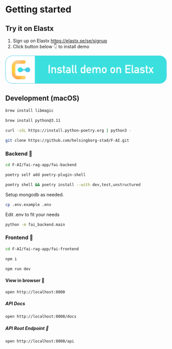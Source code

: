 # Getting started

## Try it on Elastx

1. Sign up on Elastx <https://elastx.se/se/signup>
2. Click button below 👇 to install demo

[![Install demo](https://raw.githubusercontent.com/helsingborg-stad/F-AI/5e0c8dcac95f2468b4509927ccc2f410c08b0508/.deploy/elastx/elastx_install_demo.png)](https://app.jelastic.elastx.net/?manifest=https://raw.githubusercontent.com/helsingborg-stad/F-AI/refs/heads/master/.deploy/elastx/mainfest.yml)

## Development (macOS)

```bash
brew install libmagic
```

```bash
brew install python@3.11
```

```bash
curl -sSL https://install.python-poetry.org | python3 -
```

```bash
git clone https://github.com/helsingborg-stad/F-AI.git
```

### Backend 🤖

```bash
cd F-AI/fai-rag-app/fai-backend
```

```bash
poetry self add poetry-plugin-shell
```

```bash
poetry shell && poetry install --with dev,test,unstructured
```

Setup mongodb as needed.

```bash
cp .env.example .env
```

Edit .env to fit your needs

```bash
python -m fai_backend.main
```

### Frontend 🎸

```bash
cd F-AI/fai-rag-app/fai-frontend
```

```bash
npm i
```

```bash
npm run dev
```

#### View in browser 🚀

```bash
open http://localhost:8000
```

##### API Docs

```bash
open http://localhost:8000/docs
```

##### API Root Endpoint 🤩

```bash
open http://localhost:8000/api
```
